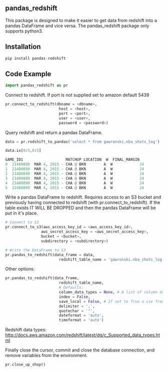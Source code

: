 ## pandas_redshift

This package is designed to make it easier to get data from redshift into a pandas DataFrame and vice versa.
The pandas_redshift package only supports python3.

## Installation

```python
pip install pandas-redshift
```

## Code Example
```python
import pandas_redshift as pr
```

Connect to redshift. If port is not supplied set to amazon default 5439

```python
pr.connect_to_redshift(dbname = <dbname>,
                        host = <host>,
                        port = <port>,
                        user = <user>,
                        password = <password>)
```

Query redshift and return a pandas DataFrame.

```python
data = pr.redshift_to_pandas('select * from gawronski.nba_shots_log')

data.ix[0:5,0:5]

GAME_ID1                   MATCHUP LOCATION  W  FINAL_MARGIN
0  21400899  MAR 4, 2015 - CHA @ BKN        A  W            24
1  21400899  MAR 4, 2015 - CHA @ BKN        A  W            24
2  21400899  MAR 4, 2015 - CHA @ BKN        A  W            24
3  21400899  MAR 4, 2015 - CHA @ BKN        A  W            24
4  21400899  MAR 4, 2015 - CHA @ BKN        A  W            24
5  21400899  MAR 4, 2015 - CHA @ BKN        A  W            24
```

Write a pandas DataFrame to redshift. Requires access to an S3 bucket and previously having connected to redshift (with pr.connect_to_redshift). If the table exists IT WILL BE DROPPED and then the pandas DataFrame will be put in it's place.

```python
# Connect to S3
pr.connect_to_s3(aws_access_key_id = <aws_access_key_id>,
                aws_secret_access_key = <aws_secret_access_key>,
                bucket = <bucket>,
                subdirectory = <subdirectory>)

# Write the DataFrame to S3
pr.pandas_to_redshift(data_frame = data,
                        redshift_table_name = 'gawronski.nba_shots_log')

```

Other options:

```python
pr.pandas_to_redshift(data_frame,
                        redshift_table_name,
                        # Defaults:
                        column_data_types = None, # A list of column data types. If not supplied all columns will default to varchar(256)
                        index = False,
                        save_local = False, # If set to True a csv from the data frame will save in the current directory
                        delimiter = ',',
                        quotechar = '"',
                        dateformat = 'auto',
                        timeformat = 'auto')
```
Redshift data types: http://docs.aws.amazon.com/redshift/latest/dg/c_Supported_data_types.html

Finally close the cursor, commit and close the database connection, and remove variables from the environment.

```python
pr.close_up_shop()
```
